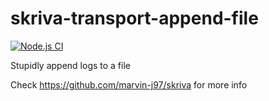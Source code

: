 # skriva-transport-append-file

[![Node.js CI](https://github.com/marvin-j97/skriva/actions/workflows/node.js.yml/badge.svg)](https://github.com/marvin-j97/skriva/actions/workflows/node.js.yml)

Stupidly append logs to a file

Check https://github.com/marvin-j97/skriva for more info
